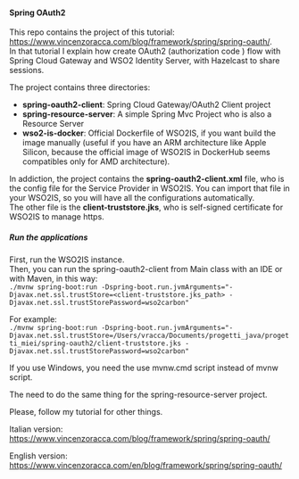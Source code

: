 #### Spring OAuth2

This repo contains the project of this tutorial: https://www.vincenzoracca.com/blog/framework/spring/spring-oauth/. \
In that tutorial I explain how create OAuth2 (authorization code ) flow with Spring Cloud Gateway and
WSO2 Identity Server, with Hazelcast to share sessions.


The project contains three directories:
- **spring-oauth2-client**: Spring Cloud Gateway/OAuth2 Client project
- **spring-resource-server**: A simple Spring Mvc Project who is also a Resource Server
- **wso2-is-docker**: Official Dockerfile of WSO2IS, if you want build the image manually (useful if you have an ARM architecture like
  Apple Silicon, because the official image of WSO2IS in DockerHub seems compatibles only for AMD architecture).

In addiction, the project contains the **spring-oauth2-client.xml** file, who is the config file for the Service Provider in
WSO2IS. You can import that file in your WSO2IS, so you will have all the configurations automatically. \
The other file is the **client-truststore.jks**, who is self-signed certificate for WSO2IS to manage https.

##### Run the applications

First, run the WSO2IS instance. \
Then, you can run the spring-oauth2-client from Main class with an IDE or with Maven, in this way: \
`./mvnw spring-boot:run -Dspring-boot.run.jvmArguments="-Djavax.net.ssl.trustStore=<client-truststore.jks_path> -Djavax.net.ssl.trustStorePassword=wso2carbon"`

For example: \
`./mvnw spring-boot:run -Dspring-boot.run.jvmArguments="-Djavax.net.ssl.trustStore=/Users/vracca/Documents/progetti_java/progetti_miei/spring-oauth2/client-truststore.jks -Djavax.net.ssl.trustStorePassword=wso2carbon"`

If you use Windows, you need the use mvnw.cmd script instead of mvnw script.


The need to do the same thing for the spring-resource-server project.

Please, follow my tutorial for other things.

Italian version: https://www.vincenzoracca.com/blog/framework/spring/spring-oauth/

English version: https://www.vincenzoracca.com/en/blog/framework/spring/spring-oauth/